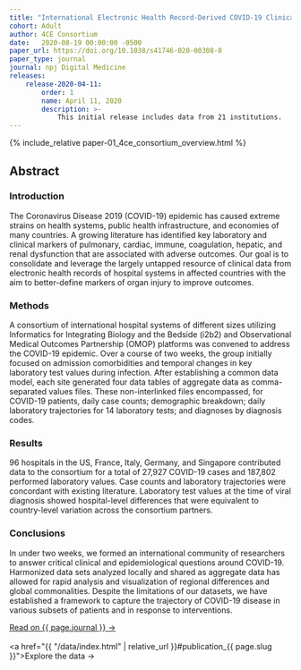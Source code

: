 ```yaml
---
title: "International Electronic Health Record-Derived COVID-19 Clinical Course Profile: The 4CE Consortium"
cohort: Adult
author: 4CE Consortium
date:   2020-08-19 00:00:00 -0500
paper_url: https://doi.org/10.1038/s41746-020-00308-0
paper_type: journal
journal: npj Digital Medicine
releases:
    release-2020-04-11:
        order: 1
        name: April 11, 2020
        description: >-
            This initial release includes data from 21 institutions.
---
```


{% include_relative paper-01_4ce_consortium_overview.html %}

## Abstract

### Introduction
    
The Coronavirus Disease 2019 (COVID-19) epidemic has caused extreme strains on health systems, public health infrastructure, and economies of many countries. 
A growing literature has identified key laboratory and clinical markers of pulmonary, cardiac, immune, coagulation, hepatic, and renal dysfunction that are associated with adverse outcomes. 
Our goal is to consolidate and leverage the largely untapped resource of clinical data from electronic health records of hospital systems in affected countries with the aim to better-define markers of organ injury to improve outcomes.

### Methods

A consortium of international hospital systems of different sizes utilizing Informatics for Integrating Biology and the Bedside (i2b2) and Observational Medical Outcomes Partnership (OMOP) platforms was convened to address the COVID-19 epidemic. 
Over a course of two weeks, the group initially focused on admission comorbidities and temporal changes in key laboratory test values during infection. 
After establishing a common data model, each site generated four data tables of aggregate data as comma-separated values files. 
These non-interlinked files encompassed, for COVID-19 patients, daily case counts; demographic breakdown; daily laboratory trajectories for 14 laboratory tests; and diagnoses by diagnosis codes.

### Results

96 hospitals in the US, France, Italy, Germany, and Singapore contributed data to the consortium for a total of 27,927 COVID-19 cases and 187,802 performed laboratory values. Case counts and laboratory trajectories were concordant with existing literature. Laboratory test values at the time of viral diagnosis showed hospital-level differences that were equivalent to country-level variation across the consortium partners.

### Conclusions

In under two weeks, we formed an international community of researchers to answer critical clinical and epidemiological questions around COVID-19. Harmonized data sets analyzed locally and shared as aggregate data has allowed for rapid analysis and visualization of regional differences and global commonalities. Despite the limitations of our datasets, we have established a framework to capture the trajectory of COVID-19 disease in various subsets of patients and in response to interventions.

<a href="{{ page.paper_url }}">Read on {{ page.journal }} &rarr;</a>
<br/><br/>
<a href="{{ "/data/index.html" | relative_url }}#publication_{{ page.slug }}">Explore the data &rarr;</a>
